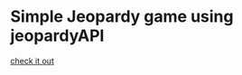 # Simple Jeopardy game using jeopardyAPI

[check it out](https://bunnydeviloper.github.io/jeopardy/)
